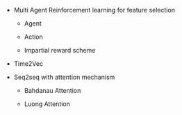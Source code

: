 - Multi Agent Reinforcement learning for feature selection
  - Agent
    
  - Action
    
  - Impartial reward scheme

- Time2Vec


- Seq2seq with attention mechanism

  - Bahdanau Attention
    
  - Luong Attention
